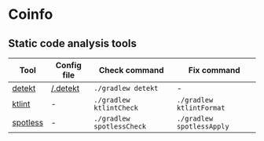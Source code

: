 # Coinfo

## Static code analysis tools

| Tool                                                           | Config file                                                                                              | Check command                     | Fix command |
|----------------------------------------------------------------|----------------------------------------------------------------------------------------------------------|-----------------------------------|-----------------------------|
| [detekt](https://github.com/arturbosch/detekt)                 | [/.detekt](https://github.com/ChamichApps/Coinfo/blob/master/.detekt/)                                   | `./gradlew detekt`                | -                           |
| [ktlint](https://github.com/pinterest/ktlint)                  | -                                                                                                        | `./gradlew ktlintCheck`           | `./gradlew ktlintFormat`    |
| [spotless](https://github.com/diffplug/spotless)               | -                                                                                                        | `./gradlew spotlessCheck`         | `./gradlew spotlessApply`   |